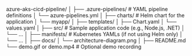 azure-aks-cicd-pipeline/
│
├── .azure-pipelines/            # YAML pipeline definitions
│   └── azure-pipelines.yml
│
├── charts/                      # Helm chart for the application
│   └── myapp/
│       ├── templates/
│       ├── Chart.yaml
│       └── values.yaml
│
├── src/                         # Sample application code (e.g., Node.js, .NET)
│   └── ...
│
├── manifests/                   # Kubernetes YAMLs (if not using Helm only)
│   └── ...
│
├── docs/
│   └── architecture-diagram.png
│
├── README.md
└── demo.gif or demo.mp4         # Optional demo recording
